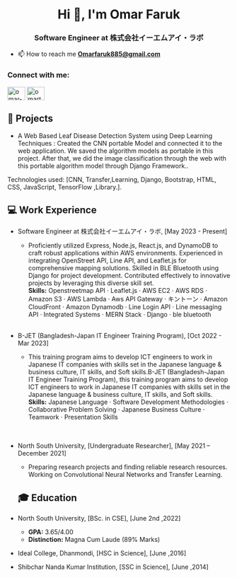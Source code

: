 <h1 align="center">Hi 👋, I'm Omar Faruk</h1>
<h3 align="center">Software Engineer at 株式会社イーエムアイ・ラボ</h3>

- 📫 How to reach me **Omarfaruk885@gmail.com**

<h3 align="left">Connect with me:</h3>
<p align="left">
<a href="https://linkedin.com/in/omar-faruk14" target="blank"><img align="center" src="https://raw.githubusercontent.com/rahuldkjain/github-profile-readme-generator/master/src/images/icons/Social/linked-in-alt.svg" alt="omar-faruk14" height="30" width="40" /></a>
<a href="https://www.youtube.com/c/omartech24" target="blank"><img align="center" src="https://raw.githubusercontent.com/rahuldkjain/github-profile-readme-generator/master/src/images/icons/Social/youtube.svg" alt="omartech24" height="30" width="40" /></a>
</p>

## 🌟 Projects

- A Web Based Leaf Disease Detection System using Deep Learning Techniques : Created the CNN portable Model and connected it to the web application. We saved the algorithm models as portable in
  this project. After that, we did the image classification through the web with this portable algorithm model through Django Framework..

Technologies used: [CNN, Transfer,Learning, Django, Bootstrap, HTML, CSS, JavaScript, TensorFlow ,Library.].

## 💻 Work Experience

- Software Engineer at 株式会社イーエムアイ・ラボ, [May 2023 - Present]
  - Proficiently utilized Express, Node.js, React.js, and DynamoDB to craft robust applications within AWS environments. Experienced in integrating OpenStreet API, Line API, and Leaflet.js for comprehensive mapping solutions. Skilled in BLE Bluetooth using Django for project development. Contributed effectively to innovative projects by leveraging this diverse skill set. <br />
    **Skills:** Openstreetmap API · Leaflet.js · AWS EC2 · AWS RDS · Amazon S3 · AWS Lambda · Aws API Gateway · キントーン · Amazon CloudFront · Amazon Dynamodb · Line Login API · Line messaging API · Integrated Systems · MERN Stack · Django · ble bluetooth
    <br /><br />
- B-JET (Bangladesh-Japan IT Engineer Training Program), [Oct 2022 - Mar 2023]
  - This training program aims to develop ICT engineers to work in Japanese IT companies with skills set in the Japanese language & business culture, IT skills, and Soft skills.B-JET (Bangladesh-Japan IT Engineer Training Program), this training program aims to develop ICT engineers to work in Japanese IT companies with skills set in the Japanese language & business culture, IT skills, and Soft skills.<br />
    **Skills:** Japanese Language · Software Development Methodologies · Collaborative Problem Solving · Japanese Business Culture · Teamwork · Presentation Skills <br />
    <br /><br />
- North South University, [Undergraduate Researcher], [May 2021 – December 2021]<br />

  - Preparing research projects and finding reliable research resources. Working on Convolutional Neural Networks and Transfer Learning.

  ## 🎓 Education

- North South University, [BSc. in CSE], [June 2nd ,2022]<br />
  - **GPA:** 3.65/4.00
  - **Distinction:** Magna Cum Laude (89% Marks)
- Ideal College, Dhanmondi, [HSC in Science], [June ,2016]<br />
- Shibchar Nanda Kumar Institution, [SSC in Science], [June ,2014]
